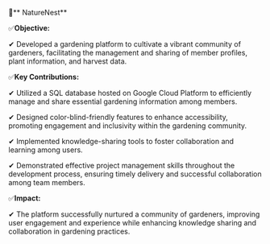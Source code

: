 🎯** NatureNest**


✅**Objective:**

✔ Developed a gardening platform to cultivate a vibrant community of gardeners, facilitating the management and sharing of member profiles, plant information, and harvest data.

✅**Key Contributions:**

✔ Utilized a SQL database hosted on Google Cloud Platform to efficiently manage and share essential gardening information among members.

✔ Designed color-blind-friendly features to enhance accessibility, promoting engagement and inclusivity within the gardening community.

✔ Implemented knowledge-sharing tools to foster collaboration and learning among users.

✔ Demonstrated effective project management skills throughout the development process, ensuring timely delivery and successful collaboration among team members.

✅**Impact:**

✔ The platform successfully nurtured a community of gardeners, improving user engagement and experience while enhancing knowledge sharing and collaboration in gardening practices.
